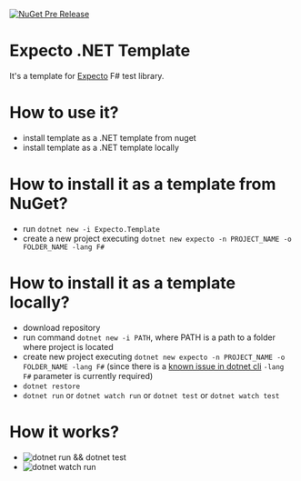 [![NuGet Pre Release](https://buildstats.info/nuget/Expecto.Template?includePreReleases=true)](https://www.nuget.org/packages/Expecto.Template)

# Expecto .NET Template
It's a template for [Expecto](https://github.com/haf/expecto) F# test library.

# How to use it?
* install template as a .NET template from nuget
* install template as a .NET template locally

# How to install it as a template from NuGet?
* run `dotnet new -i Expecto.Template`
* create a new project executing `dotnet new expecto -n PROJECT_NAME -o FOLDER_NAME -lang F#`

# How to install it as a template locally?
* download repository
* run command `dotnet new -i PATH`, where PATH is a path to a folder where project is located
* create new project executing `dotnet new expecto -n PROJECT_NAME -o FOLDER_NAME -lang F#` (since there is a [known issue in dotnet cli](https://github.com/dotnet/templating/issues/1401) `-lang F#` parameter is currently required)
* `dotnet restore`
* `dotnet run` or `dotnet watch run` or `dotnet test` or `dotnet watch test`

# How it works?
* ![dotnet run && dotnet test](https://raw.githubusercontent.com/MNie/Expecto.Template/master/images/expecto.gif)
* ![dotnet watch run](https://raw.githubusercontent.com/MNie/Expecto.Template/master/images/expectowatch.gif)
